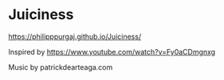 # Juiciness

https://philipppurgaj.github.io/Juiciness/

Inspired by https://www.youtube.com/watch?v=Fy0aCDmgnxg

Music by patrickdearteaga.com
